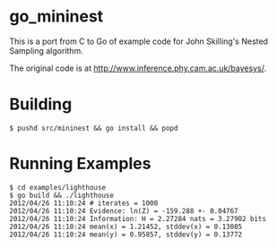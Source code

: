 go_mininest
===========

This is a port from C to Go of example code for
John Skilling's Nested Sampling algorithm.

The original code is at http://www.inference.phy.cam.ac.uk/bayesys/.

# Building
    $ pushd src/mininest && go install && popd

# Running Examples
    $ cd examples/lighthouse
    $ go build && ./lighthouse
    2012/04/26 11:10:24 # iterates = 1000
    2012/04/26 11:10:24 Evidence: ln(Z) = -159.288 +- 0.04767
    2012/04/26 11:10:24 Information: H = 2.27284 nats = 3.27902 bits
    2012/04/26 11:10:24 mean(x) = 1.21452, stddev(x) = 0.13085
    2012/04/26 11:10:24 mean(y) = 0.95857, stddev(y) = 0.13772

